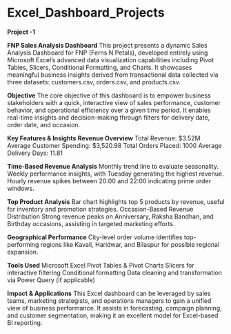 # Excel_Dashboard_Projects
 **Project -1**
 
**FNP Sales Analysis Dashboard**
This project presents a dynamic Sales Analysis Dashboard for FNP (Ferns N Petals), developed entirely using Microsoft Excel’s advanced data visualization capabilities including Pivot Tables, Slicers, Conditional Formatting, and Charts. It showcases meaningful business insights derived from transactional data collected via three datasets: customers.csv, orders.csv, and products.csv.

**Objective**
The core objective of this dashboard is to empower business stakeholders with a quick, interactive view of sales performance, customer behavior, and operational efficiency over a given time period. It enables real-time insights and decision-making through filters for delivery date, order date, and occasion.

**Key Features & Insights**
**Revenue Overview**
Total Revenue: $3.52M
Average Customer Spending: $3,520.98
Total Orders Placed: 1000
Average Delivery Days: 11.81

**Time-Based Revenue Analysis**
Monthly trend line to evaluate seasonality.
Weekly performance insights, with Tuesday generating the highest revenue.
Hourly revenue spikes between 20:00 and 22:00 indicating prime order windows.

**Top Product Analysis**
Bar chart highlights top 5 products by revenue, useful for inventory and promotion strategies.
Occasion-Based Revenue Distribution
Strong revenue peaks on Anniversary, Raksha Bandhan, and Birthday occasions, assisting in targeted marketing efforts.

**Geographical Performance**
City-level order volume identifies top-performing regions like Kavali, Haridwar, and Bilaspur for possible regional expansion.

**Tools Used**
Microsoft Excel
Pivot Tables & Pivot Charts
Slicers for interactive filtering
Conditional formatting
Data cleaning and transformation via Power Query (if applicable)

**Impact & Applications**
This Excel dashboard can be leveraged by sales teams, marketing strategists, and operations managers to gain a unified view of business performance. It assists in forecasting, campaign planning, and customer segmentation, making it an excellent model for Excel-based BI reporting.



